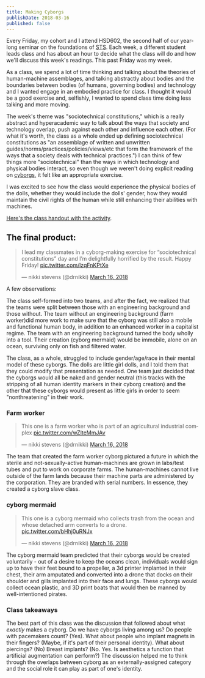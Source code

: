 ```yaml
---
title: Making Cyborgs
publishDate: 2018-03-16
published: false
---
```


Every Friday, my cohort and I attend HSD602, the second half of our year-long seminar on the foundations of <a href="https://en.wikipedia.org/wiki/Science,_technology_and_society">STS</a>.  Each week, a different student leads class and has about an hour to decide what the class will do and how we'll discuss this week's readings.  This past Friday was my week.

As a class, we spend a lot of time thinking and talking about the theories of human-machine assemblages, and talking abstractly about bodies and the boundaries between bodies (of humans, governing bodies) and technology and I wanted engage in an embodied practice for class.  I thought it would be a good exercise and, selfishly, I wanted to spend class time doing less talking and more moving.

The week's theme was "sociotechnical constitutions," which is a really abstract and hyperacademic way to talk about the ways that society and technology overlap, push against each other and influence each other. (For what it's worth, the class as a whole ended up defining sociotechnical constitutions as "an assemblage of written and unwritten guides/norms/practices/policies/views/etc that form the framework of the ways that a society deals with technical practices.")  I can think of few things more "sociotechnical" than the ways in which technology and physical bodies interact, so even though we weren't doing explicit reading on <a href="https://en.wikipedia.org/wiki/Cyborg">cyborgs,</a> it felt like an appropriate exercise.

I was excited to see how the class would experience the physical bodies of the dolls, whether they would include the dolls' gender, how they would maintain the civil rights of the human while still enhancing their abilities with machines.

<a href="https://docs.google.com/document/d/1puKDSKt0Mp8w-sG4eekS86QYs-NnygAqEuBlW65jGz4/edit">Here's the class handout with the activity</a>.

## The final product:
<blockquote class="twitter-tweet" data-lang="en"><p lang="en" dir="ltr">I lead my classmates in a cyborg-making exercise for “sociotechnical constitutions” day and I’m delightfully horrified by the result. Happy Friday! <a href="https://t.co/lzqFnKPtXe">pic.twitter.com/lzqFnKPtXe</a></p>&mdash; nikki stevens (@drnikki) <a href="https://twitter.com/drnikki/status/974783902559608832?ref_src=twsrc%5Etfw">March 16, 2018</a></blockquote>
<script async src="https://platform.twitter.com/widgets.js" charset="utf-8"></script>

A few observations:

The class self-formed into two teams, and after the fact, we realized that the teams were split between those with an engineering background and those without. The team without an engineering background (farm worker)did more work to make sure that the cyborg was still also a mobile and functional human body, in addition to an enhanced worker in a capitalist regime.   The team with an engineering background turned the body wholly into a tool.  Their creation (cyborg mermaid) would be immobile, alone on an ocean, surviving only on fish and filtered water.

The class, as a whole, struggled to include gender/age/race in their mental model of these cyborgs.  The dolls are little girl dolls, and I told them that they could modify that presentation as needed.  One team just decided that the cyborgs would all be naked and gender neutral (this tracks with the stripping of all human identity markers in their cyborg creation) and the other that these cyborgs would present as little girls in order to seem "nonthreatening" in their work.

### Farm worker
<blockquote class="twitter-tweet" data-lang="en"><p lang="en" dir="ltr">This one is a farm worker who is part of an agricultural industrial complex <a href="https://t.co/wZlteMmJAv">pic.twitter.com/wZlteMmJAv</a></p>&mdash; nikki stevens (@drnikki) <a href="https://twitter.com/drnikki/status/974784656905138176?ref_src=twsrc%5Etfw">March 16, 2018</a></blockquote>
<script async src="https://platform.twitter.com/widgets.js" charset="utf-8"></script>

The team that created the farm worker cyborg pictured a future in which the sterile and not-sexually-active human-machines are grown in labs/test tubes and put to work on corporate farms.  The human-machines cannot live outside of the farm lands because their machine parts are administered by the corporation.  They are branded with serial numbers.  In essence, they created a cyborg slave class.

### cyborg mermaid
<blockquote class="twitter-tweet" data-lang="en"><p lang="en" dir="ltr">This one is a cyborg mermaid who collects trash from the ocean and whose detached arm converts to a drone. <a href="https://t.co/bHhj0uRNJx">pic.twitter.com/bHhj0uRNJx</a></p>&mdash; nikki stevens (@drnikki) <a href="https://twitter.com/drnikki/status/974784221163081728?ref_src=twsrc%5Etfw">March 16, 2018</a></blockquote>
<script async src="https://platform.twitter.com/widgets.js" charset="utf-8"></script>

The cyborg mermaid team predicted that their cyborgs would be created voluntarily - out of a desire to keep the oceans clean, individuals would sign up to have their feet bound to a propeller, a 3d printer implanted in their chest, their arm amputated and converted into a drone that docks on their shoulder and gills implanted into their face and lungs.  These cyborgs would collect ocean plastic, and 3D print boats that would then be manned by well-intentioned pirates.  

### Class takeaways
The best part of this class was the discussion that followed about what _exactly_ makes a cyborg.  Do we have cyborgs living among us?  Do people with pacemakers count? (Yes).  What about people who implant magnets in their fingers? (Maybe, if it's part of their personal identity). What about piercings? (No) Breast implants? (No. Yes. Is aesthetics a function that artificial augmentation can perform?)  The discussion helped me to think through the overlaps between cyborg as an externally-assigned category and the social role it can play as part of one's identity.
